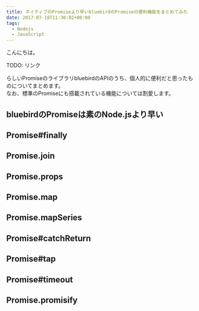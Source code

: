 ```yaml
---
title: ネイティブのPromiseより早いbluebirdのPromiseの便利機能をまとめてみた
date: 2017-07-18T11:30:02+00:00
tags:
  - Nodejs
  - JavaScript
---
```


こんにちは。  

TODO: リンク

らしいPromiseのライブラリbluebirdのAPIのうち、個人的に便利だと思ったものについてまとめます。  
なお、標準のPromiseにも搭載されている機能については割愛します。

<!--more-->

bluebirdのPromiseは素のNode.jsより早い
------------------------------------------

Promise#finally
------------------------------------------

Promise.join
------------------------------------------

Promise.props
------------------------------------------

Promise.map
------------------------------------------

Promise.mapSeries
------------------------------------------

Promise#catchReturn
------------------------------------------

Promise#tap
------------------------------------------

Promise#timeout
------------------------------------------

Promise.promisify
------------------------------------------


